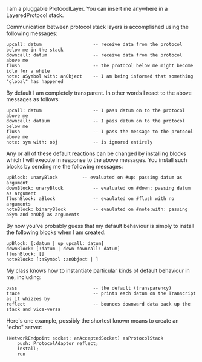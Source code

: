 I am a pluggable ProtocolLayer.  You can insert me anywhere in a LayeredProtocol stack.

Communication between protocol stack layers is accomplished using the following messages:

	upcall: datum					-- receive data from the protocol below me in the stack
	downcall: datum					-- receive data from the protocol above me
	flush							-- the protocol below me might become idle for a while
	note: aSymbol with: anObject	-- I am being informed that something "global" has happened

By default I am completely transparent.  In other words I react to the above messages as follows:

	upcall: datum					-- I pass datum on to the protocol above me
	downcall: dataum				-- I pass datum on to the protocol below me
	flush							-- I pass the message to the protocol above me
	note: sym with: obj				-- is ignored entirely

Any or all of these default reactions can be changed by installing blocks which I will execute in response to the above messages.  You install such blocks by sending me the following messages:

	upBlock: unaryBlock			-- evaluated on #up: passing datum as argument
	downBlock: unaryBlock			-- evaluated on #down: passing datum as argument
	flushBlock: aBlock				-- evaulated on #flush with no arguments
	noteBlock: binaryBlock			-- evaulated on #note:with: passing aSym and anObj as arguments

By now you've probably guess that my default behaviour is simply to install the following blocks when I am created:

	upBlock: [:datum | up upcall: datum]
	downBlock: [:datum | down downcall: datum]
	flushBlock: []
	noteBlock: [:aSymbol :anObject | ]

My class knows how to instantiate particular kinds of default behaviour in me, including:

	pass							-- the default (transparency)
	trace							-- prints each datum on the Transcript as it whizzes by
	reflect							-- bounces downward data back up the stack and vice-versa

Here's one example, possibly the shortest known means to create an "echo" server:

	(NetworkEndpoint socket: anAcceptedSocket) asProtocolStack
		push: ProtocolAdaptor reflect;
		install;
		run